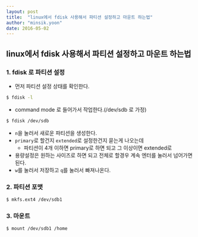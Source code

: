 ```yaml
---
layout: post
title:  "linux에서 fdisk 사용해서 파티션 설정하고 마운트 하는법"
author: "minsik.yoon"
date: 2016-05-02 
---
```


## linux에서 fdisk 사용해서 파티션 설정하고 마운트 하는법

### 1. fdisk 로 파티션 설정

* 먼저 파티션 설정 상태를 확인한다.

```bash
$ fdisk -l 
```

* command mode 로 들어가서 작업한다.(/dev/sdb 로 가정)

```bash
$ fdisk /dev/sdb
```

* `n`을 눌러서 새로운 파티션을 생성한다.
* `primary`로 할건지 `extended`로 설정한건지 묻는게 나오는데
  - 파티션이 4개 이하면 primary로 하면 되고 그 이상이면 extended로
* 용량설정은 원하는 사이즈로 하면 되고 전체로 할경우 계속 엔터를 눌러서 넘어가면 된다.
* `w`를 눌러서 저장하고 `q`를 눌러서 빠져나온다.

### 2. 파티션 포맷

```bash
$ mkfs.ext4 /dev/sdb1
```

### 3. 마운트

```bash
$ mount /dev/sdb1 /home
```
